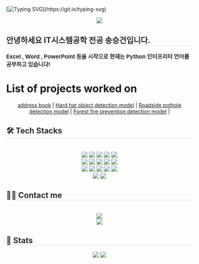 [![Typing SVG](https://readme-typing-svg.demolab.com?font=Kanit&weight=600&size=30&pause=1000&color=F7F7F7&background=000000FE&center=%EC%A7%84%EC%8B%A4&vCenter=%EC%A7%84%EC%8B%A4&repeat=%EC%A7%84%EC%8B%A4&random=%EA%B1%B0%EC%A7%93&width=1050&height=100&lines=Hello%2C+my+name+is+Seung-Gun+Song.+From+now+on%2C+i+will+introduce+my+profile!!)](https://git.io/typing-svg)

<div align="center">
  <a href="https://github.com/kyechan99/capsule-render">
  <img src="https://capsule-render.vercel.app/api?type=transparent&height=300&color=gradient&text=Welcom%20To%20My%20Github&fontColor=FFFFFF&fontAlign=50&reversal=true&animation=scaleIn&desc=Portfolio&descSize=30&textBg=false&strokeWidth=3&stroke=9C89FF&fontAlignY=44"/></a>
</div>

<div style="text-align: left;"> 
    <h2 style="border-bottom: 1px solid #d8dee4; color: #282d33;"> 안녕하세요 IT시스템공학 전공 송승건입니다. </h2>  
    <div style="font-weight: 700; font-size: 15px; text-align: left; color: #282d33;"> Excel , Word , PowerPoint 등을 시작으로 현재는 Python 인터프리터 언어를 공부하고 있습니다!  </div> 
    </div>

# List of projects worked on

<div align="center">
<a href="https://github.com/Songseunggeon/addbook">address book</a>  |
<a href="https://colab.research.google.com/drive/1L2Ut_wMSuFey4Ddi4S21PCw9d2b0DvIO?hl=ko">Hard hat object detection model</a>  |
<a href="https://colab.research.google.com/drive/14qHAtpVteRjnnGDEMdRNOX_Gi_6VRy2f#scrollTo=mNCu_lAYffJ1">Roadside pothole detection model</a>  |
<a href="https://colab.research.google.com/drive/1h67GqBXefwoVTj1mOxHTXbFO1DLbZCHW">Forest fire prevention detection model</a>  |

</div>

<div style="text-align: left;">
<h2 style="border-bottom: 1px solid #d8dee4; color: #282d33;"> 🛠️ Tech Stacks </h2> <br> 
<div  align= "center"> <img src="https://img.shields.io/badge/Android-3DDC84?style=for-the-badge&logo=Android&logoColor=white">
      <img src="https://img.shields.io/badge/Apache Tomcat-F8DC75?style=for-the-badge&logo=Apache Tomcat&logoColor=white">
      <img src="https://img.shields.io/badge/C-A8B9CC?style=for-the-badge&logo=C&logoColor=white">
      <img src="https://img.shields.io/badge/Django-092E20?style=for-the-badge&logo=Django&logoColor=white">
      <img src="https://img.shields.io/badge/Github-181717?style=for-the-badge&logo=Github&logoColor=white">
      <br/><img src="https://img.shields.io/badge/Git-F05032?style=for-the-badge&logo=Git&logoColor=white">
      <img src="https://img.shields.io/badge/HTML5-E34F26?style=for-the-badge&logo=HTML5&logoColor=white">
      <img src="https://img.shields.io/badge/Java-007396?style=for-the-badge&logo=Java&logoColor=white">
      <img src="https://img.shields.io/badge/Javascript-F7DF1E?style=for-the-badge&logo=Javascript&logoColor=white">
      <img src="https://img.shields.io/badge/Keras-D00000?style=for-the-badge&logo=Keras&logoColor=white">
      <br/><img src="https://img.shields.io/badge/Linux-FCC624?style=for-the-badge&logo=Linux&logoColor=white">
      <img src="https://img.shields.io/badge/MariaDB-003545?style=for-the-badge&logo=MariaDB&logoColor=white">
      <img src="https://img.shields.io/badge/MongoDB-47A248?style=for-the-badge&logo=MongoDB&logoColor=white">
      <img src="https://img.shields.io/badge/MySQL-4479A1?style=for-the-badge&logo=MySQL&logoColor=white">
      <img src="https://img.shields.io/badge/Python-3776AB?style=for-the-badge&logo=Python&logoColor=white">
      <br/><img src="https://img.shields.io/badge/PyTorch-EE4C2C?style=for-the-badge&logo=PyTorch&logoColor=white">
      <img src="https://img.shields.io/badge/Tensorflow-FF6F00?style=for-the-badge&logo=Tensorflow&logoColor=white">
      </div>
</div>
<div style="text-align: left;">
<h2 style="border-bottom: 1px solid #d8dee4; color: #282d33;"> 🧑‍💻 Contact me </h2> <br>
<div align= "center"> <a href=mailto:thdtmdrj@gmail.com> <img src="https://img.shields.io/badge/Gmail-EA4335?style=for-the-badge&logo=Gmail&logoColor=white&link=mailto:thdtmdrj@gmail.com"> </a> </div>
<div align= "center"> <a href="https://hits.seeyoufarm.com">
  <img src="https://hits.seeyoufarm.com/api/count/incr/badge.svg?url=https%3A%2F%2Fgithub.com%2FSongSeungGun%2F&count_bg=%23000000&title_bg=%23000000&icon=github.svg&icon_color=%23FFFFFF&title=GitHub&edge_flat=false"/></a>
   </div> 
</div>
<div style="text-align: left;"> 
<h2 style="border-bottom: 1px solid #d8dee4; color: #282d33;"> 🏅 Stats </h2> 
  <div align= "center"> <img src="https://github-readme-stats.vercel.app/api?username=SongSeungGun&bg_color=60,85a5e5,66f0e7&title_color=ffffff&text_color=ffffff"/> 
  <img src="https://github-readme-stats.vercel.app/api/top-langs/?username=SongSeungGun&layout=compact&bg_color=60,85a5e5,66f0e7&title_color=ffffff&text_color=ffffff"/>
  </div> 
</div>
    
